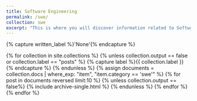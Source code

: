 ```yaml
---
title: Software Engineering
permalink: /swe/
collection: swe
excerpt: "This is where you will discover information related to Software Engineering."
---
```


{% capture written_label %}'None'{% endcapture %}

{% for collection in site.collections %}
    {% unless collection.output == false or collection.label == "posts" %}
         {% capture label %}{{ collection.label }}{% endcapture %}
    {% endunless %}
    {% assign documents = collection.docs | where_exp: "item", "item.category == 'swe'" %}
    {% for post in documents reversed limit:10 %}
        {% unless collection.output == false%}
           {% include archive-single.html %}
        {% endunless %}
    {% endfor %}
{% endfor %}